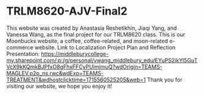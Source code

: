 # TRLM8620-AJV-Final2
This website was created by Anastasia Reshetikhin, Jiaqi Yang, and Vanessa Wang, as the final project for our TRLM8620 class. This is our Moonbucks website, a coffee, coffee-related, and moon-related e-commerce website.
Link to Localization Project Plan and Reflection Presentation: https://middleburycollege-my.sharepoint.com/:p:/g/personal/vwang_middlebury_edu/EYuPS2ikYl5GuTVcX9kKQmkBJPfxO8gFhxFFCyPUImjmuQ?wdOrigin=TEAMS-MAGLEV.p2p_ns.rwc&wdExp=TEAMS-TREATMENT&wdhostclicktime=1715560525205&web=1 
Thank you for visiting our website, we hope you enjoy it!
